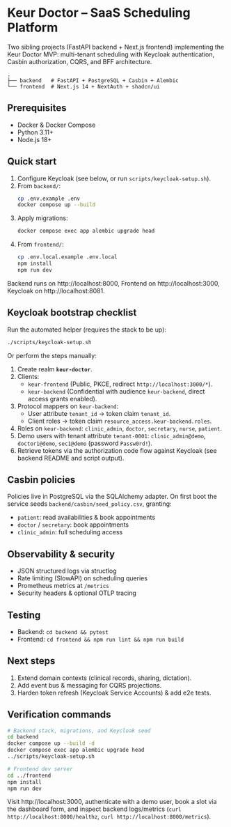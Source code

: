 # Keur Doctor – SaaS Scheduling Platform

Two sibling projects (FastAPI backend + Next.js frontend) implementing the Keur Doctor MVP: multi-tenant scheduling with Keycloak authentication, Casbin authorization, CQRS, and BFF architecture.

```
.
├── backend   # FastAPI + PostgreSQL + Casbin + Alembic
└── frontend  # Next.js 14 + NextAuth + shadcn/ui
```

## Prerequisites
- Docker & Docker Compose
- Python 3.11+
- Node.js 18+

## Quick start
1. Configure Keycloak (see below, or run `scripts/keycloak-setup.sh`).
2. From `backend/`:
   ```bash
   cp .env.example .env
   docker compose up --build
   ```
3. Apply migrations:
   ```bash
   docker compose exec app alembic upgrade head
   ```
4. From `frontend/`:
   ```bash
   cp .env.local.example .env.local
   npm install
   npm run dev
   ```

Backend runs on http://localhost:8000, Frontend on http://localhost:3000, Keycloak on http://localhost:8081.

## Keycloak bootstrap checklist
Run the automated helper (requires the stack to be up):
```bash
./scripts/keycloak-setup.sh
```

Or perform the steps manually:
1. Create realm **`keur-doctor`**.
2. Clients:
   - `keur-frontend` (Public, PKCE, redirect `http://localhost:3000/*`).
   - `keur-backend` (Confidential with audience `keur-backend`, direct access grants enabled).
3. Protocol mappers on `keur-backend`:
   - User attribute `tenant_id` → token claim `tenant_id`.
   - Client roles → token claim `resource_access.keur-backend.roles`.
4. Roles on `keur-backend`: `clinic_admin`, `doctor`, `secretary`, `nurse`, `patient`.
5. Demo users with tenant attribute `tenant-0001`: `clinic_admin@demo`, `doctor1@demo`, `sec1@demo` (password `Passw0rd!`).
6. Retrieve tokens via the authorization code flow against Keycloak (see backend README and script output).

## Casbin policies
Policies live in PostgreSQL via the SQLAlchemy adapter. On first boot the service seeds `backend/casbin/seed_policy.csv`, granting:
- `patient`: read availabilities & book appointments
- `doctor` / `secretary`: book appointments
- `clinic_admin`: full scheduling access

## Observability & security
- JSON structured logs via structlog
- Rate limiting (SlowAPI) on scheduling queries
- Prometheus metrics at `/metrics`
- Security headers & optional OTLP tracing

## Testing
- Backend: `cd backend && pytest`
- Frontend: `cd frontend && npm run lint && npm run build`

## Next steps
1. Extend domain contexts (clinical records, sharing, dictation).
2. Add event bus & messaging for CQRS projections.
3. Harden token refresh (Keycloak Service Accounts) & add e2e tests.

## Verification commands
```bash
# Backend stack, migrations, and Keycloak seed
cd backend
docker compose up --build -d
docker compose exec app alembic upgrade head
../scripts/keycloak-setup.sh

# Frontend dev server
cd ../frontend
npm install
npm run dev
```
Visit http://localhost:3000, authenticate with a demo user, book a slot via the dashboard form, and inspect backend logs/metrics (`curl http://localhost:8000/healthz`, `curl http://localhost:8000/metrics`).
